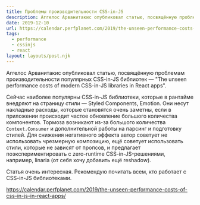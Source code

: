 ```yaml
---
title: Проблемы производительности CSS-in-JS
description: Аггелос Арванитакис опубликовал статью, посвящённую проблемам производительности популярных CSS-in-JS библиотек
date: 2019-12-10
url: https://calendar.perfplanet.com/2019/the-unseen-performance-costs-of-css-in-js-in-react-apps/
tags:
  - performance
  - cssinjs
  - react
layout: layouts/post.njk
---
```

Аггелос Арванитакис опубликовал статью, посвящённую проблемам производительности популярных CSS-in-JS библиотек — "The unseen performance costs of modern CSS-in-JS libraries in React apps".

Сейчас наиболее популярны CSS-in-JS библиотеки, которые в рантайме внедряют на страницу стили — Styled Components, Emotion. Они несут накладные расходы, которые становятся очень заметны, если в приложении происходит частое обновление большого количества компонентов. Тормоза возникают из-за большого количества `Context.Consumer` и дополнительной работы на парсинг и подготовку стилей. Для снижения негативного эффекта автор советует не использовать чрезмерную композицию, ещё советует использовать стили, которые не зависят от пропсов, и предлагает поэкспериментировать с zero-runtime CSS-in-JS-решениями, например, linaria (от себя хочу добавить ещё reshadow).

Статья очень интересная. Рекомендую почитать всем, кто работает с CSS-in-JS библиотеками.

https://calendar.perfplanet.com/2019/the-unseen-performance-costs-of-css-in-js-in-react-apps/
